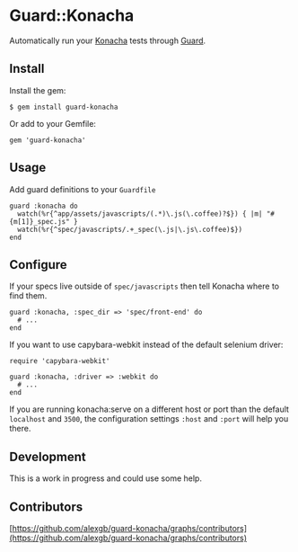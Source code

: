 # Guard::Konacha

Automatically run your [Konacha](https://github.com/jfirebaugh/konacha) tests through [Guard](https://github.com/guard/guard/).

## Install

Install the gem:

    $ gem install guard-konacha

Or add to your Gemfile:

    gem 'guard-konacha'

## Usage

Add guard definitions to your `Guardfile`

    guard :konacha do
      watch(%r{^app/assets/javascripts/(.*)\.js(\.coffee)?$}) { |m| "#{m[1]}_spec.js" }
      watch(%r{^spec/javascripts/.+_spec(\.js|\.js\.coffee)$})
    end

## Configure

If your specs live outside of `spec/javascripts` then tell Konacha where to find them.

    guard :konacha, :spec_dir => 'spec/front-end' do
      # ...
    end

If you want to use capybara-webkit instead of the default selenium
driver:

    require 'capybara-webkit'

    guard :konacha, :driver => :webkit do
      # ...
    end

If you are running konacha:serve on a different host or port than the
default `localhost` and `3500`, the configuration settings `:host` and `:port` will help you there.

## Development

This is a work in progress and could use some help.

## Contributors

[https://github.com/alexgb/guard-konacha/graphs/contributors](https://github.com/alexgb/guard-konacha/graphs/contributors)
